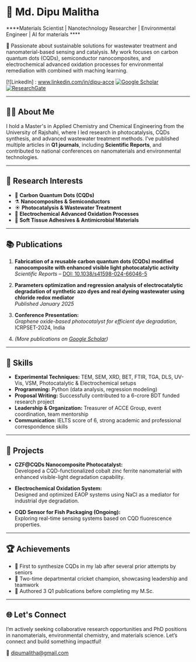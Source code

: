 # 🧪 Md. Dipu Malitha  
****Materials Scientist | Nanotechnology Researcher | Environmental Engineer | AI for materials ****

🔬 Passionate about sustainable solutions for wastewater treatment and nanomaterial-based sensing and catalysis. My work focuses on carbon quantum dots (CQDs), semiconductor nanocomposites, and electrochemical advanced oxidation processes for environmental remediation with combined with maching learning.

[![LinkedIn] : www.linkedin.com/in/dipu-acce
[![Google Scholar](https://img.shields.io/badge/Google%20Scholar-Md.%20Dipu%20Malitha-blue?logo=googlescholar)](https://scholar.google.com/citations?user=YOUR_ID_HERE)  
[![ResearchGate](https://img.shields.io/badge/ResearchGate-Dipu%20Malitha-green?logo=researchgate)](https://www.researchgate.net/profile/Dipu-Malitha)

---

## 👨‍🔬 About Me

I hold a Master's in Applied Chemistry and Chemical Engineering from the University of Rajshahi, where I led research in photocatalysis, CQDs synthesis, and advanced wastewater treatment methods. I’ve published multiple articles in **Q1 journals**, including **Scientific Reports**, and contributed to national conferences on nanomaterials and environmental technologies.

---

## 🔬 Research Interests

- 🌱 **Carbon Quantum Dots (CQDs)**
- ⚗️ **Nanocomposites & Semiconductors**
- ☀️ **Photocatalysis & Wastewater Treatment**
- 🔋 **Electrochemical Advanced Oxidation Processes**
- 🧫 **Soft Tissue Adhesives & Antimicrobial Materials**

---

## 📚 Publications

1. **Fabrication of a reusable carbon quantum dots (CQDs) modified nanocomposite with enhanced visible light photocatalytic activity**  
   *Scientific Reports* – [DOI: 10.1038/s41598-024-66046-5](https://doi.org/10.1038/s41598-024-66046-5)

2. **Parameters optimization and regression analysis of electrocatalytic degradation of synthetic azo dyes and real dyeing wastewater using chloride redox mediator**  
   *Published January 2025*

3. **Conference Presentation:**  
   *Graphene oxide-based photocatalyst for efficient dye degradation*, ICRPSET-2024, India

4. *(More publications on [Google Scholar](https://scholar.google.com/citations?user=YOUR_ID_HERE))*

---

## 🧠 Skills

- **Experimental Techniques:** TEM, SEM, XRD, BET, FTIR, TGA, DLS, UV-Vis, VSM, Photocatalytic & Electrochemical setups  
- **Programming:** Python (data analysis, regression modeling)  
- **Proposal Writing:** Successfully contributed to a 6-crore BDT funded research project  
- **Leadership & Organization:** Treasurer of ACCE Group, event coordination, team mentorship  
- **Communication:** IELTS score of 6, strong academic and professional correspondence skills  

---

## 🚀 Projects

- **CZF@CQDs Nanocomposite Photocatalyst:**  
  Developed a CQD-functionalized cobalt zinc ferrite nanomaterial with enhanced visible-light degradation capability.

- **Electrochemical Oxidation System:**  
  Designed and optimized EAOP systems using NaCl as a mediator for industrial dye degradation.

- **CQD Sensor for Fish Packaging (Ongoing):**  
  Exploring real-time sensing systems based on CQD fluorescence properties.

---

## 🏆 Achievements

- 🥇 First to synthesize CQDs in my lab after several prior attempts by seniors  
- 🏏 Two-time departmental cricket champion, showcasing leadership and teamwork  
- 🧪 Authored 3 Q1 publications before completing my M.Sc.

---

## 🌐 Let's Connect

I’m actively seeking collaborative research opportunities and PhD positions in nanomaterials, environmental chemistry, and materials science. Let’s connect and build something impactful!

📧 dipumalitha@gmail.com

